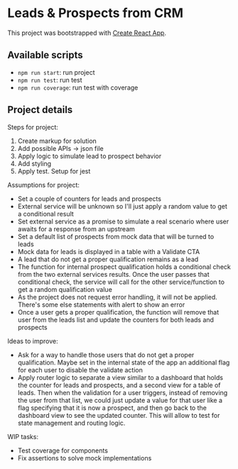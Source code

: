 # Leads & Prospects from CRM

This project was bootstrapped with [Create React App](https://github.com/facebook/create-react-app).

## Available scripts

- `npm run start`: run project
- `npm run test`: run test
- `npm run coverage`: run test with coverage

## Project details

Steps for project:

1. Create markup for solution
2. Add possible APIs -> json file
3. Apply logic to simulate lead to prospect behavior
4. Add styling
5. Apply test. Setup for jest

Assumptions for project:

- Set a couple of counters for leads and prospects
- External service will be unknown so I'll just apply a random value to get a conditional result
- Set external service as a promise to simulate a real scenario where user awaits for a response from an upstream
- Set a default list of prospects from mock data that will be turned to leads
- Mock data for leads is displayed in a table with a Validate CTA
- A lead that do not get a proper qualification remains as a lead
- The function for internal prospect qualification holds a conditional check from the two external services results. Once the user passes that conditional check, the service will call for the other service/function to get a random qualification value
- As the project does not request error handling, it will not be applied. There's some else statements with alert to show an error
- Once a user gets a proper qualification, the function will remove that user from the leads list and update the counters for both leads and prospects

Ideas to improve:

- Ask for a way to handle those users that do not get a proper qualification. Maybe set in the internal state of the app an additional flag for each user to disable the validate action
- Apply router logic to separate a view similar to a dashboard that holds the counter for leads and prospects, and a second view for a table of leads. Then when the validation for a user triggers, instead of removing the user from that list, we could just update a value for that user like a flag specifying that it is now a prospect, and then go back to the dashboard view to see the updated counter. This will allow to test for state management and routing logic.

WIP tasks:

- Test coverage for components
- Fix assertions to solve mock implementations
